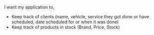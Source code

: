I want my application to,
- Keep track of clients (name, vehicle, service they got done or have scheduled, date scheduled for or when it was done)
- Keep track of products in stock (Brand, Price, Stock)
